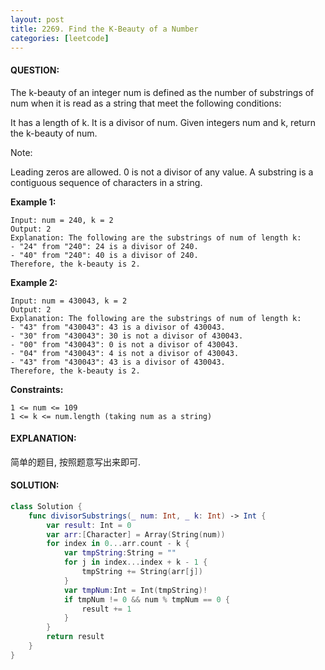 ```yaml
---
layout: post
title: 2269. Find the K-Beauty of a Number
categories: [leetcode]
---
```

#### QUESTION:
The k-beauty of an integer num is defined as the number of substrings of num when it is read as a string that meet the following conditions:

It has a length of k.
It is a divisor of num.
Given integers num and k, return the k-beauty of num.

Note:

Leading zeros are allowed.
0 is not a divisor of any value.
A substring is a contiguous sequence of characters in a string.

 

__Example 1:__
```
Input: num = 240, k = 2
Output: 2
Explanation: The following are the substrings of num of length k:
- "24" from "240": 24 is a divisor of 240.
- "40" from "240": 40 is a divisor of 240.
Therefore, the k-beauty is 2.
```
__Example 2:__
```
Input: num = 430043, k = 2
Output: 2
Explanation: The following are the substrings of num of length k:
- "43" from "430043": 43 is a divisor of 430043.
- "30" from "430043": 30 is not a divisor of 430043.
- "00" from "430043": 0 is not a divisor of 430043.
- "04" from "430043": 4 is not a divisor of 430043.
- "43" from "430043": 43 is a divisor of 430043.
Therefore, the k-beauty is 2.
``` 

__Constraints:__
```
1 <= num <= 109
1 <= k <= num.length (taking num as a string)
```
#### EXPLANATION:

简单的题目, 按照题意写出来即可.

#### SOLUTION:
```swift
class Solution {
    func divisorSubstrings(_ num: Int, _ k: Int) -> Int {
        var result: Int = 0
        var arr:[Character] = Array(String(num))
        for index in 0...arr.count - k {
            var tmpString:String = ""
            for j in index...index + k - 1 {
                tmpString += String(arr[j])
            }
            var tmpNum:Int = Int(tmpString)!
            if tmpNum != 0 && num % tmpNum == 0 {
                result += 1
            }
        }
        return result
    }
}
```
